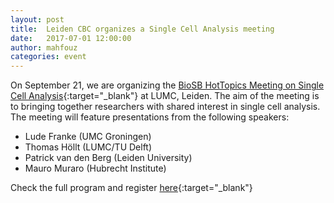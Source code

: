 ```yaml
---
layout: post
title:  Leiden CBC organizes a Single Cell Analysis meeting
date:   2017-07-01 12:00:00
author: mahfouz
categories: event
---
```

On September 21, we are organizing the [BioSB HotTopics Meeting on Single Cell Analysis](https://sites.google.com/view/biosb-singlecell/home){:target="_blank"} at LUMC, Leiden. The aim of the meeting is to bringing together researchers with shared interest in single cell analysis. The meeting will feature presentations from the following speakers:
* Lude Franke (UMC Groningen)
* Thomas Höllt (LUMC/TU Delft)
* Patrick van den Berg (Leiden University)
* Mauro Muraro (Hubrecht Institute)

Check the full program and register [here](http://tinyurl.com/biosb-singlecell){:target="_blank"}
